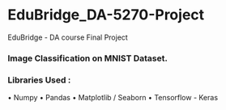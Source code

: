# EduBridge_DA-5270-Project
EduBridge - DA course Final Project

### Image Classification on MNIST Dataset.

### Libraries Used :
• Numpy
• Pandas
• Matplotlib / Seaborn
• Tensorflow - Keras

